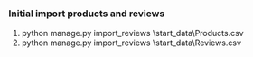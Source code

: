### Initial import products and reviews
1. python manage.py import_reviews \start_data\Products.csv
1. python manage.py import_reviews \start_data\Reviews.csv


